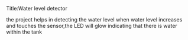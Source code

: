 Title:Water level detector

the project helps in detecting the water level when water level increases and touches the sensor,the LED will glow indicating that there is water within the tank
